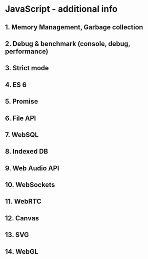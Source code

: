 
# **JavaScript - additional info**

## 1. Memory Management, Garbage collection
## 2. Debug & benchmark (console, debug, performance)
## 3. Strict mode
## 4. ES 6
## 5. Promise
## 6. File API
## 7. WebSQL
## 8. Indexed DB
## 9. Web Audio API
## 10. WebSockets
## 11. WebRTC
## 12. Canvas
## 13. SVG
## 14. WebGL
